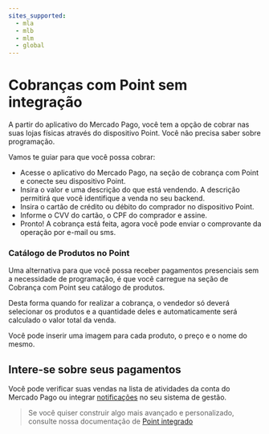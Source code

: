 ```yaml
---
sites_supported:
  - mla
  - mlb
  - mlm
  - global
---
```


# Cobranças com Point sem integração
A partir do aplicativo do Mercado Pago, você tem a opção de cobrar nas suas lojas físicas através do dispositivo Point.
Você não precisa saber sobre programação.

Vamos te guiar para que você possa cobrar:

- Acesse o aplicativo do Mercado Pago, na seção de cobrança com Point e conecte seu dispositivo Point.
- Insira o valor e uma descrição do que está vendendo. A descrição permitirá que você identifique a venda no seu backend.
- Insira o cartão de crédito ou débito do comprador no dispositivo Point.
- Informe o CVV do cartão, o CPF do comprador e assine.
- Pronto! A cobrança está feita, agora você pode enviar o comprovante da operação por e-mail ou sms.


### Catálogo de Produtos no Point

Uma alternativa para que você possa receber pagamentos presenciais sem a necessidade de programação, é que você carregue na seção de Cobrança com Point seu catálogo de produtos.

Desta forma quando for realizar a cobrança, o vendedor só deverá selecionar os produtos e a quantidade deles e automaticamente será calculado o valor total da venda.

Você pode inserir uma imagem para cada produto, o preço e o nome do mesmo.


## Intere-se sobre seus pagamentos

Você pode verificar suas vendas na lista de atividades da conta do Mercado Pago ou integrar [notificações](https://www.mercadopago[FAKER][URL][DOMAIN]/developers/pt/guides/notifications/webhooks) no seu sistema de gestão.

> Se você quiser construir algo mais avançado e personalizado, consulte nossa documentação de [Point integrado](https://www.mercadopago[FAKER][URL][DOMAIN]/developers/pt/guides/mp-point/create-point)
